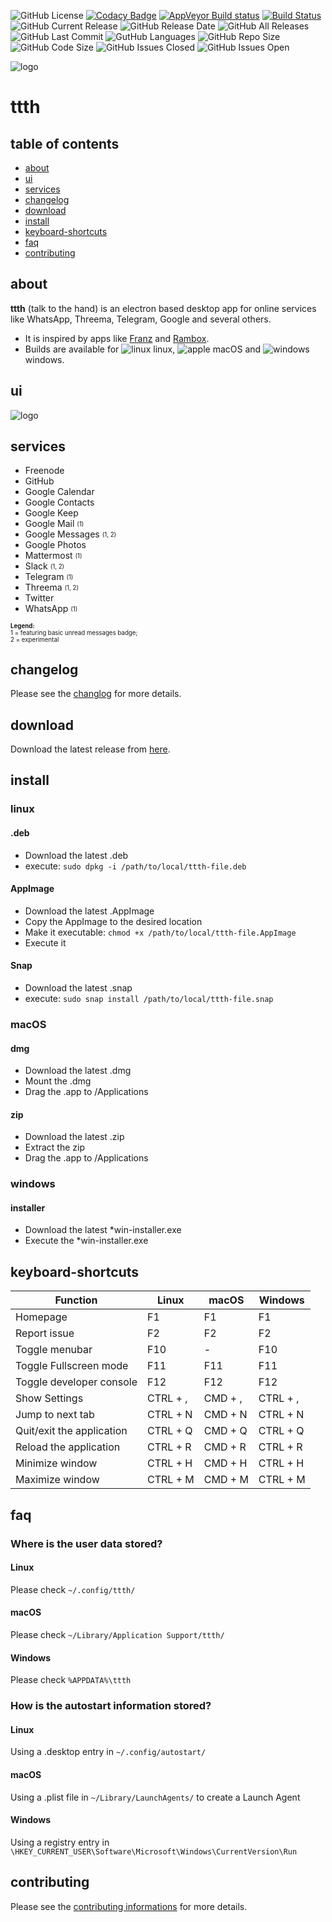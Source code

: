 ![GitHub License](https://img.shields.io/github/license/yafp/ttth.svg)
[![Codacy Badge](https://api.codacy.com/project/badge/Grade/64a82c2d156f41c1b75431fb6da1c693)](https://www.codacy.com/app/yafp/ttth?utm_source=github.com&amp;utm_medium=referral&amp;utm_content=yafp/ttth&amp;utm_campaign=Badge_Grade)
[![AppVeyor Build status](https://ci.appveyor.com/api/projects/status/rd107p8kbexiot08?svg=true)](https://ci.appveyor.com/project/yafp/ttth)
[![Build Status](https://travis-ci.org/yafp/ttth.svg?branch=master)](https://travis-ci.org/yafp/ttth)
![GitHub Current Release](https://img.shields.io/github/release/yafp/ttth.svg?style=flat)
![GitHub Release Date](https://img.shields.io/github/release-date/yafp/ttth.svg?style=flat)
![GitHub All Releases](https://img.shields.io/github/downloads/yafp/ttth/total.svg)
![GitHub Last Commit](https://img.shields.io/github/last-commit/yafp/ttth.svg?style=flat)
![GutHub Languages](https://img.shields.io/github/languages/count/yafp/ttth.svg?style=flat)
![GitHub Repo Size](https://img.shields.io/github/repo-size/yafp/ttth.svg?style=flat)
![GitHub Code Size](https://img.shields.io/github/languages/code-size/yafp/ttth.svg?style=flat)
![GitHub Issues Closed](https://img.shields.io/github/issues-closed-raw/yafp/ttth.svg?style=flat)
![GitHub Issues Open](https://img.shields.io/github/issues-raw/yafp/ttth.svg?style=flat)


![logo](https://raw.githubusercontent.com/yafp/ttth/master/.github/logo/128x128.png)

# ttth

## table of contents

- [about](#about)
- [ui](#ui)
- [services](#services)
- [changelog](#changelog)
- [download](#download)
- [install](#install)
- [keyboard-shortcuts](#keyboard-shortcuts)
- [faq](#faq)
- [contributing](#contributing)

## about
**ttth** (talk to the hand) is an electron based desktop app for online services like WhatsApp, Threema, Telegram, Google and several others.

* It is inspired by apps like [Franz](https://github.com/meetfranz/franz) and [Rambox](https://github.com/ramboxapp/community-edition).
* Builds are available for ![linux](https://raw.githubusercontent.com/yafp/ttth/master/.github/platform/linux.png) linux, ![apple](https://raw.githubusercontent.com/yafp/ttth/master/.github/platform/apple.png) macOS and ![windows](https://raw.githubusercontent.com/yafp/ttth/master/.github/platform/windows.png) windows.

## ui
![logo](https://raw.githubusercontent.com/yafp/ttth/master/.github/screenshots/ui_latest.png)


## services
* Freenode
* GitHub
* Google Calendar
* Google Contacts
* Google Keep
* Google Mail <sub><sup>(1)<sub><sup>
* Google Messages <sub><sup>(1, 2)<sub><sup>
* Google Photos
* Mattermost <sub><sup>(1)<sub><sup>
* Slack <sub><sup>(1, 2)<sub><sup>
* Telegram <sub><sup>(1)<sub><sup>
* Threema <sub><sup>(1, 2)<sub><sup>
* Twitter
* WhatsApp <sub><sup>(1)<sub><sup>


<sub><sup>
**Legend:**  
1 = featuring basic unread messages badge;  
2 = experimental
</sup></sub>


## changelog
Please see the [changlog](CHANGELOG.md) for more details.


## download
Download the latest release from [here](https://github.com/yafp/ttth/releases).


## install

### linux

#### .deb
* Download the latest .deb
* execute: ```sudo dpkg -i /path/to/local/ttth-file.deb```

#### AppImage
* Download the latest .AppImage
* Copy the AppImage to the desired location
* Make it executable: ```chmod +x /path/to/local/ttth-file.AppImage```
* Execute it

#### Snap
* Download the latest .snap
* execute: ```sudo snap install /path/to/local/ttth-file.snap```

### macOS
#### dmg
* Download the latest .dmg
* Mount the .dmg
* Drag the .app to /Applications

#### zip
* Download the latest .zip
* Extract the zip
* Drag the .app to /Applications

### windows

#### installer
* Download the latest *win-installer.exe
* Execute the *win-installer.exe


## keyboard-shortcuts

| Function                        | Linux     | macOS     | Windows   |
| ------------------------------- | --------- | --------- | ----------
| Homepage                        | F1        | F1        | F1        |
| Report issue                    | F2        | F2        | F2        |
| Toggle menubar                  | F10       | -         | F10       |
| Toggle Fullscreen mode          | F11       | F11       | F11       |
| Toggle developer console        | F12       | F12       | F12       |
| Show Settings                   | CTRL + ,  | CMD + ,   | CTRL + ,  |
| Jump to next tab                | CTRL + N  | CMD + N   | CTRL + N  |
| Quit/exit the application       | CTRL + Q  | CMD + Q   | CTRL + Q  |
| Reload the application          | CTRL + R  | CMD + R   | CTRL + R  |
| Minimize window                 | CTRL + H  | CMD + H   | CTRL + H  |
| Maximize window                 | CTRL + M  | CMD + M   | CTRL + M  |


## faq
### Where is the user data stored?
#### Linux
Please check ```~/.config/ttth/```
#### macOS
Please check ```~/Library/Application Support/ttth/```
#### Windows
Please check ```%APPDATA%\ttth```

### How is the autostart information stored?
#### Linux
Using a .desktop entry in ```~/.config/autostart/```
#### macOS
Using a .plist file in  ```~/Library/LaunchAgents/``` to create a Launch Agent
#### Windows
Using a registry entry in ```\HKEY_CURRENT_USER\Software\Microsoft\Windows\CurrentVersion\Run```


## contributing
Please see the [contributing informations](CONTRIBUTING.md) for more details.
